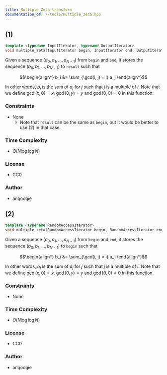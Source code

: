 ```yaml
---
title: Multiple Zeta transform
documentation_of: //tools/multiple_zeta.hpp
---
```


## (1)
```cpp
template <typename InputIterator, typename OutputIterator>
void multiple_zeta(InputIterator begin, InputIterator end, OutputIterator result);
```

Given a sequence $(a_0, a_1, \ldots, a_{N - 1})$ from `begin` and `end`, it stores the sequence $(b_0, b_1, \ldots, b_{N - 1})$ to `result` such that

$$\begin{align*}
b_i &= \sum_{\gcd(i, j) = i} a_j
\end{align*}$$

In other words, $b_i$ is the sum of $a_j$ for $j$ such that $j$ is a multiple of $i$.
Note that we define $\gcd(x, 0) = x$, $\gcd(0, y) = y$ and $\gcd(0, 0) = 0$ in this function.

### Constraints
- None
    - Note that `result` can be the same as `begin`, but it would be better to use (2) in that case.

### Time Complexity
- $O(N \log \log N)$

### License
- CC0

### Author
- anqooqie

## (2)
```cpp
template <typename RandomAccessIterator>
void multiple_zeta(RandomAccessIterator begin, RandomAccessIterator end);
```

Given a sequence $(a_0, a_1, \ldots, a_{N - 1})$ from `begin` and `end`, it stores the sequence $(b_0, b_1, \ldots, b_{N - 1})$ to `begin` such that

$$\begin{align*}
b_i &= \sum_{\gcd(i, j) = i} a_j
\end{align*}$$

In other words, $b_i$ is the sum of $a_j$ for $j$ such that $j$ is a multiple of $i$.
Note that we define $\gcd(x, 0) = x$, $\gcd(0, y) = y$ and $\gcd(0, 0) = 0$ in this function.

### Constraints
- None

### Time Complexity
- $O(N \log \log N)$

### License
- CC0

### Author
- anqooqie
